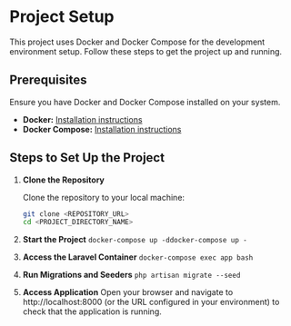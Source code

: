 # Project Setup

This project uses Docker and Docker Compose for the development environment setup. Follow these steps to get the project up and running.

## Prerequisites

Ensure you have Docker and Docker Compose installed on your system.

- **Docker:** [Installation instructions](https://docs.docker.com/get-docker/)
- **Docker Compose:** [Installation instructions](https://docs.docker.com/compose/install/)

## Steps to Set Up the Project

1. **Clone the Repository**

   Clone the repository to your local machine:
   ```bash
   git clone <REPOSITORY_URL>
   cd <PROJECT_DIRECTORY_NAME>
   ```
2. **Start the Project**
    `docker-compose up -ddocker-compose up -`

3. **Access the Laravel Container**
    `docker-compose exec app bash`

4. **Run Migrations and Seeders**
    `php artisan migrate --seed`

5. **Access Application**
    Open your browser and navigate to http://localhost:8000 (or the URL configured in your environment) to check that the application is running.
